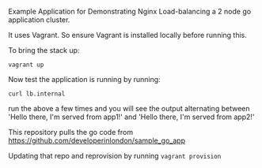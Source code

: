 Example Application for Demonstrating Nginx Load-balancing a 2 node go application cluster.

It uses Vagrant. So ensure Vagrant is installed locally before running this.

To bring the stack up:

`vagrant up`

Now test the application is running by running:

`curl lb.internal`

run the above a few times and you will see the output alternating between 'Hello there, I'm served from app1!' and 'Hello there, I'm served from app2!'

This repository pulls the go code from https://github.com/developerinlondon/sample_go_app

Updating that repo and reprovision by running
`vagrant provision`

